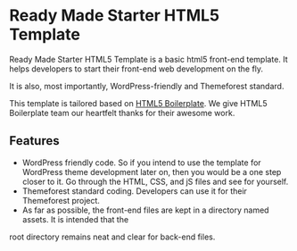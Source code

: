 # Ready Made Starter HTML5 Template

Ready Made Starter HTML5 Template is a basic html5 front-end template. It helps developers to start their 
front-end web development on the fly.

It is also, most importantly, WordPress-friendly and Themeforest standard.

This template is tailored based on [HTML5 Boilerplate](https://html5boilerplate.com/). We give HTML5 Boilerplate team our heartfelt thanks for their awesome work.

## Features

* WordPress friendly code. So if you intend to use the template for WordPress theme development later 
on, then you would be a one step closer to it. Go through the HTML, CSS, and jS files and see for 
yourself.
* Themeforest standard coding. Developers can use it for their Themeforest project.
* As far as possible, the front-end files are kept in a directory named assets. It is intended that the 

root directory remains neat and clear for back-end files.
